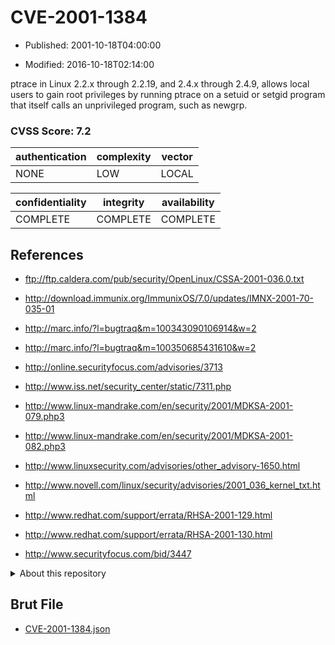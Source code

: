 # CVE-2001-1384

- Published: 2001-10-18T04:00:00

- Modified: 2016-10-18T02:14:00

ptrace in Linux 2.2.x through 2.2.19, and 2.4.x through 2.4.9, allows local users to gain root privileges by running ptrace on a setuid or setgid program that itself calls an unprivileged program, such as newgrp.

### CVSS Score: **7.2**

| authentication | complexity | vector |
| --- | --- | --- |
| NONE | LOW | LOCAL |

| confidentiality | integrity | availability |
| --- | --- | --- |
| COMPLETE | COMPLETE | COMPLETE |

## References

* ftp://ftp.caldera.com/pub/security/OpenLinux/CSSA-2001-036.0.txt

* http://download.immunix.org/ImmunixOS/7.0/updates/IMNX-2001-70-035-01

* http://marc.info/?l=bugtraq&m=100343090106914&w=2

* http://marc.info/?l=bugtraq&m=100350685431610&w=2

* http://online.securityfocus.com/advisories/3713

* http://www.iss.net/security_center/static/7311.php

* http://www.linux-mandrake.com/en/security/2001/MDKSA-2001-079.php3

* http://www.linux-mandrake.com/en/security/2001/MDKSA-2001-082.php3

* http://www.linuxsecurity.com/advisories/other_advisory-1650.html

* http://www.novell.com/linux/security/advisories/2001_036_kernel_txt.html

* http://www.redhat.com/support/errata/RHSA-2001-129.html

* http://www.redhat.com/support/errata/RHSA-2001-130.html

* http://www.securityfocus.com/bid/3447

<details>
<summary>About this repository</summary> 

  This repository is part of the project [Live Hack CVE](https://github.com/Live-Hack-CVE). Main website can be found [www.live-hack.org](https://www.live-hack.org) 
  
  Made by [Sn0wAlice](https://github.com/Sn0wAlice) for the people that care about security and need to have a feed of the latest CVEs. Hope you enjoy it, don't forget to star the repo and follow me on [Twitter](https://twitter.com/Sn0wAlice) and [Github](https://github.com/Sn0wAlice). And that is my [personnal website](https://www.alice-snow.me/)

  - [Home Page](https://github.com/Live-Hack-CVE)
  - [Framework](https://github.com/Live-Hack-CVE/cve-framework)
  - [CVE database](https://github.com/Live-Hack-CVE/full_database)
  - [Changelog](https://github.com/Live-Hack-CVE/Changelog)
</details>

## Brut File

* [CVE-2001-1384.json](https://raw.githubusercontent.com/Live-Hack-CVE/full_database/main/cves/2001/CVE-2001-1384.json)

